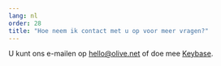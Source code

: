 ```yaml
---
lang: nl
order: 28
title: "Hoe neem ik contact met u op voor meer vragen?"
---
```


U kunt ons e-mailen op [hello@olive.net](mailto:hello@olive.net) of doe mee [Keybase](https://keybase.io/team/olive_network.public).
